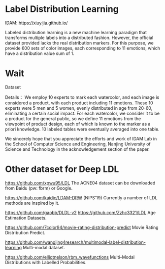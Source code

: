 # Label Distribution Learning
IDAM: https://xiuyijia.github.io/

Labeled distribution learning is a new machine learning paradigm that transforms multiple labels into a distributed fashion.
However, the official dataset provided lacks the real distribution markers. For this purpose, we provide 600 sets of color images, each corresponding to 11 emotions, which have a distribution value sum of 1.

# Wait
Dataset 

Details：
We employ 10 experts to mark each watercolor, and each image is considered a product, with each product including 11 emotions.
These 10 experts were 5 men and 5 women, evenly distributed in age from 20-60, eliminating a certain social impact.
For each watercolor, we consider it to be a product for the general public, so we define 11 emotions from the viewpoint of product design, each of which is known to the marker as a priori knowledge.
10 labeled tables were eventually averaged into one table.


We sincerely hope that you appreciate the efforts and work of IDAM Lab in the School of Computer Science and Engineering, Nanjing University of Science and Technology in the acknowledgement section of the paper.

# Other dataset for Deep LDL

https://github.com/xpwu95/LDL  The ACNE04 dataset can be downloaded from Baidu (pw: fbrm) or Google.

https://github.com/kaidic/LDAM-DRW (NIPS'19)  Currently a number of LDL methods are inspired by it.

https://github.com/gaobb/DLDL-v2  https://github.com/Zzhc3321/LDL Age Estimation Datasets.

https://github.com/7color94/movie-rating-distribution-predict Movie Rating Distribution Predict.

https://github.com/wangjing4research/multimodal-label-distribution-learning Multi-modal dataset.

https://github.com/elliotnelson/rbm_wavefunctions Multi-Modal Distributions with Labelled Probabilities.
